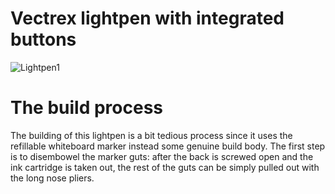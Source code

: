 # Vectrex lightpen with integrated buttons

![Lightpen1](https://github.com/rastislavz/Vectrex-Lightpen/assets/76251167/ea9eeb2e-9a6d-4a66-b298-c3a4d30d64f4)

# The build process

The building of this lightpen is a bit tedious process since it uses the refillable whiteboard marker instead some genuine build body.
The first step is to disembowel the marker guts: after the back is screwed open and the ink cartridge is taken out, the rest of the guts can be simply pulled out with the long nose pliers.
